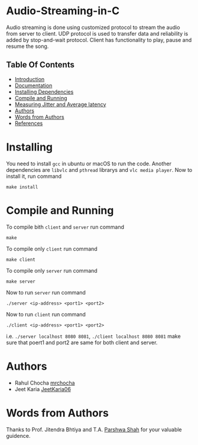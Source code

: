 # Audio-Streaming-in-C
Audio streaming is done using customized protocol to stream the audio from server to client. UDP protocol is used to transfer data and reliability is added by stop-and-wait protocol. Client has functionality to play, pause and resume the song.

## Table Of Contents
- [Introduction](#introduction)
- [Documentation](#documentation)
- [Installing Dependencies](#installing)
- [Compile and Running](#running)
- [Measuring Jitter and Average latency](#measuring-jitter-and-average-latency)
- [Authors](#authors)
- [Words from Authors](#words-from-authors)
- [References](#references)



# Installing
You need to install ` gcc ` in ubuntu or macOS to run the code. Another dependencies are ` libvlc ` and ` pthread ` librarys and `vlc media player`. Now to install it, run command
```
make install
```

# Compile and Running
To compile bith `client` and `server` run command 
```
make
```

To compile only `client` run command
```
make client
```

To compile only `server` run command
```
make server
```

Now to run `server` run command
```
./server <ip-address> <port1> <port2>
```

Now to run `client` run command
```
./client <ip-address> <port1> <port2>
```

i.e. `./server localhost 8080 8081`, `./client localhost 8080 8081` 
make sure that poert1 and port2 are same for both client and server.


# Authors
* Rahul Chocha [mrchocha](https://github.com/mrchocha/)
* Jeet Karia [JeetKaria06](https://github.com/JeetKaria06)

# Words from Authors
Thanks to Prof. Jitendra Bhtiya and T.A. [Parshwa Shah](https://github.com/parshwa1999) for your valuable guidence.

